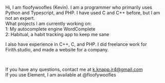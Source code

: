 Hi, I am floofywoofles (Kevin). I am a programmer who primarily uses Python and Typescript, and PHP. I have used C and C++ before, but I am not an expert.
<br>
What projects I am currently working on:
<br>
1: My autocomplete engine WordComplete
<br>
2: Habitual, a habit tracking app to keep me sane
<br>

I also have experience in C++, C, and PHP. I did freelance work for Firith.studio, and made a website for a company.

<br>

If you have any questions, contact me at k.knapp.jr4@gmail.com
<br>
If you use Element, I am available at @floofywoofles

